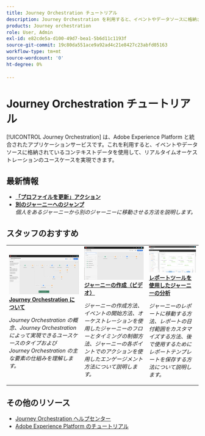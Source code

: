 ```yaml
---
title: Journey Orchestration チュートリアル
description: Journey Orchestration を利用すると、イベントやデータソースに格納されているコンテキストデータを使用して、リアルタイムオーケストレーションのユースケースを実現できます。
products: Journey orchestration
role: User, Admin
exl-id: e82cde5a-d100-49d7-bea1-5b6d11c1193f
source-git-commit: 19c80da551ace9a92ad4c21e8427c23abfd05163
workflow-type: tm+mt
source-wordcount: '0'
ht-degree: 0%

---
```


# Journey Orchestration チュートリアル

[!UICONTROL Journey Orchestration] は、Adobe Experience Platform と統合されたアプリケーションサービスです。これを利用すると、イベントやデータソースに格納されているコンテキストデータを使用して、リアルタイムオーケストレーションのユースケースを実現できます。

## 最新情報

* **[「プロファイルを更新」アクション](/help/building-a-journey/update-profile-action.md)**
* **[別のジャーニーへのジャンプ](/help/building-a-journey/jumping-to-another-journey.md)**
   <br>
   *個人をあるジャーニーから別のジャーニーに移動させる方法を説明します。*

## スタッフのおすすめ

<table>
<tr>
  <td>
    <a href="./understanding-journey-orchestration.md">
      <img alt="Journey Orchestration について" src="./assets/journey-orchestration-example.png"/>
    </a>
    <div>
      <a href="./understanding-journey-orchestration.md">
    <strong>Journey Orchestration について</strong>
    </a>
    </div>
    <p>
    <em>Journey Orchestration の概念、Journey Orchestration によって実現できるユースケースのタイプおよび Journey Orchestration の主な要素の仕組みを理解します。</em>
    <p>
  </td>
  <td>
    <a href="./building-a-journey/creating-a-journey.md">
        <img alt="ジャーニーの作成（ビデオ）" src="./assets/journey34.png"/>
    </a>
    <div>
      <a href="./building-a-journey/creating-a-journey.md">
    <strong>ジャーニーの作成（ビデオ）</strong>
    </a>
    </div>
    <p>
    <em>ジャーニーの作成方法、イベントの開始方法、オーケストレーションを使用したジャーニーのフローとタイミングの制御方法、ジャーニーの各ポイントでのアクションを使用したエンゲージメント方法について説明します。</em>
    <p>
  </td>
  <td>
   <a href="./analyze-a-journey-via-reporting-tools.md">
      <img alt="レポートツールを使用したジャーニーの分析" src="./assets/dynamic_report_journey_8.png" />
    </a>
    <div>
      <a href="./analyze-a-journey-via-reporting-tools.md">
    <strong>レポートツールを使用したジャーニーの分析</strong>
    </a>
    </div>
    <p>
    <em>ジャーニーのレポートに移動する方法、レポートの日付範囲をカスタマイズする方法、後で使用するためにレポートテンプレートを保存する方法について説明します。</em>
    <p>
  </td>
</tr>
</table>

## その他のリソース

* [Journey Orchestration ヘルプセンター](https://experienceleague.adobe.com/docs/journeys/using/journey-orchestration-home.html?lang=ja)
* [Adobe Experience Platform のチュートリアル](https://experienceleague.adobe.com/docs/platform-learn/tutorials/overview.html?lang=ja)
